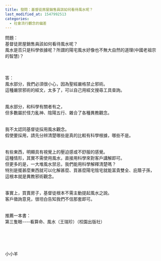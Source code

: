 ```yaml
---
title: 發問：基督徒房屋銷售員該如何看待風水呢？
last_modified_at: 1547992513
categories:
  - 社會流行觀念的偏差
---
```


問題：<br>基督徒房屋銷售員該如何看待風水呢？ <br>風水是否只是科學依據呢？所謂的陽宅風水好像也不無大自然的道理(中國老祖宗的智慧)？<br><!--more--> <br><br><br>答：<br>風水部分，我們必須很小心，因為聖經嚴格禁止邪術。<br>這種嚴禁邪術的經文，太多了，可以自己用經文搜尋工具查詢。<br> <br><br>風水部分，和科學有關者有之，<br>但多數屬於怪力亂神、陰陽五行、雜合了各種異教觀念。<br> <br><br>我不太認同基督徒採用風水觀念。<br>假使要採用，請先分辨清楚哪些是真的比較有科學根據，哪些不是。<br> <br><br>有些東西，明顯具有視覺上的壓迫感或不舒服的感覺。<br>這種情形，其實不需使用風水，直接用科學來對客戶講解即可。<br>但更多的是，一大堆風水禁忌，我們能用科學解釋清楚嗎？<br>特別是擺甚麼東西就可以化解甚麼、買甚麼陽宅陰宅就能富貴雙全、庇蔭子孫，<br>這根本就是異教邪術觀念。<br> <br><br>事實上，買賣房子，基督徒根本不需主動提起風水之說。<br>客戶徵詢意見，很坦白告知我們不信那套即可。<br> <br><br>推薦一本書：<br>第三隻眼----看算命、風水（王瑞珍）（校園出版社）<br> <br><br><br><br><br>小小羊
